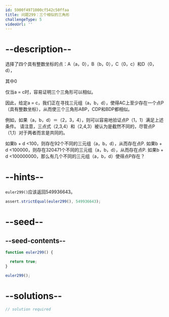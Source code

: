 ```yaml
---
id: 5900f4971000cf542c50ffaa
title: 问题299：三个相似的三角形
challengeType: 5
videoUrl: ''
---
```


# --description--

选择了四个具有整数坐标的点：A（a，0），B（b，0），C（0，c）和D（0，d），

其中0

仅当a = c时，容易证明三个三角形可以相似。

因此，给定a = c，我们正在寻找三元组（a，b，d），使得AC上至少存在一个点P（具有整数坐标），从而使三个三角形ABP，CDP和BDP都相似。

例如，如果（a，b，d）＝（2，3，4），则可以容易地验证点P（1，1）满足上述条件。 请注意，三点式（2,3,4）和（2,4,3）被认为是截然不同的，尽管点P（1,1）对于两者而言是共同的。

如果b + d &lt;100，则存在92个不同的三元组（a，b，d），从而存在点P. 如果b + d &lt;100000，则存在320471个不同的三元组（a，b，d），从而存在点P. 如果b + d &lt;100000000，那么有几个不同的三元组（a，b，d）使得点P存在？

# --hints--

`euler299()`应该返回549936643。

```js
assert.strictEqual(euler299(), 549936643);
```

# --seed--

## --seed-contents--

```js
function euler299() {

  return true;
}

euler299();
```

# --solutions--

```js
// solution required
```

